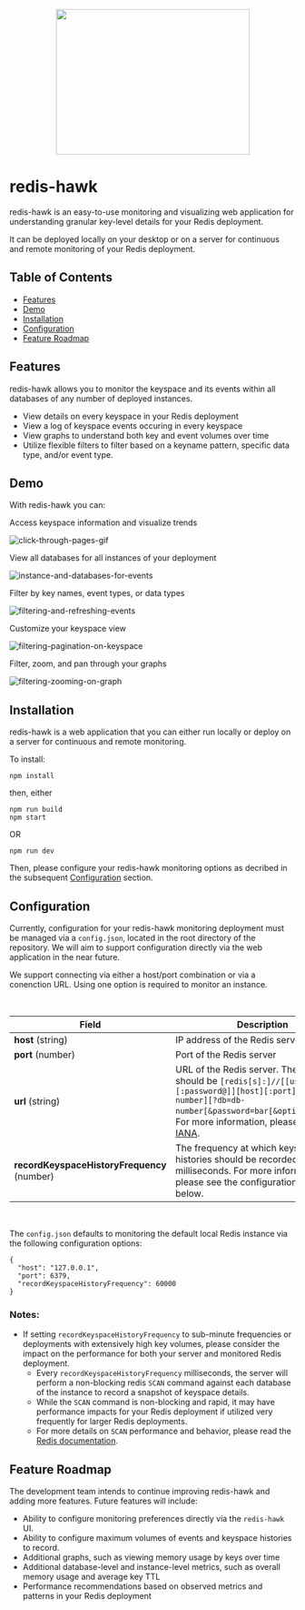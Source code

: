 <p align='center'>
  <img src='https://elasticbeanstalk-us-east-2-310828374226.s3.us-east-2.amazonaws.com/demo/redishawk-logo%20%281%29.png' width="341" height="256"/>
</p>

# redis-hawk

redis-hawk is an easy-to-use monitoring and visualizing web application for understanding granular key-level details for your Redis deployment.

It can be deployed locally on your desktop or on a server for continuous and remote monitoring of your Redis deployment.

## Table of Contents

* [Features](#features)
* [Demo](#demo)
* [Installation](#installation)
* [Configuration](#configuration)
* [Feature Roadmap](#feature-roadmap)

## Features

redis-hawk allows you to monitor the keyspace and its events within all databases of any number of deployed instances.

* View details on every keyspace in your Redis deployment
* View a log of keyspace events occuring in every keyspace
* View graphs to understand both key and event volumes over time
* Utilize flexible filters to filter based on a keyname pattern, specific data type, and/or event type.

## Demo

With redis-hawk you can:

Access keyspace information and visualize trends

![click-through-pages-gif](https://elasticbeanstalk-us-east-2-310828374226.s3.us-east-2.amazonaws.com/demo/click-through-pages.gif)

View all databases for all instances of your deployment

![instance-and-databases-for-events](https://elasticbeanstalk-us-east-2-310828374226.s3.us-east-2.amazonaws.com/demo/instance-and-dbs-for-events.gif)

Filter by key names, event types, or data types

![filtering-and-refreshing-events](https://elasticbeanstalk-us-east-2-310828374226.s3.us-east-2.amazonaws.com/demo/filtering-and-refreshing-events.gif)

Customize your keyspace view

![filtering-pagination-on-keyspace](https://elasticbeanstalk-us-east-2-310828374226.s3.us-east-2.amazonaws.com/demo/filtering-pagination-on-keyspace.gif)

Filter, zoom, and pan through your graphs

![filtering-zooming-on-graph](https://elasticbeanstalk-us-east-2-310828374226.s3.us-east-2.amazonaws.com/demo/filtering-zooming-on-graph.gif)

## Installation

redis-hawk is a web application that you can either run locally or deploy on a server for continuous and remote monitoring.

To install: 

```
npm install
```
then, either

```
npm run build
npm start
```

OR 

```
npm run dev
```

Then, please configure your redis-hawk monitoring options as decribed in the subsequent [Configuration](#configuration) section.
## Configuration

Currently, configuration for your redis-hawk monitoring deployment must be managed via a `config.json`, located in the root directory of the repository. We will aim to support configuration directly via the web application in the near future.

We support connecting via either a host/port combination or via a conenction URL. Using one option is required to monitor an instance.

<br/>

| Field | Description |
| --- | --- |
| **host** (string) | IP address of the Redis server |
| **port** (number) | Port of the Redis server |
| **url** (string) | URL of the Redis server. The format should be `[redis[s]:]//[[user][:password@]][host][:port][/db-number][?db=db-number[&password=bar[&option=value]]]`. For more information, please reference [IANA](https://www.iana.org/assignments/uri-schemes/prov/redis).|
| **recordKeyspaceHistoryFrequency** (number) | The frequency at which keyspace histories should be recorded, in milliseconds. For more information, please see the configuration notes below. |

<br/>

The `config.json` defaults to monitoring the default local Redis instance via the following configuration options:

```
{
  "host": "127.0.0.1",
  "port": 6379,
  "recordKeyspaceHistoryFrequency": 60000
}
```
### Notes:

* If setting `recordKeyspaceHistoryFrequency` to sub-minute frequencies or deployments with extensively high key volumes, please consider the impact on the performance for both your server and monitored Redis deployment.
  * Every `recordKeyspaceHistoryFrequency` milliseconds, the server will perform a non-blocking redis `SCAN` command against each database of the instance to record a snapshot of keyspace details.
  * While the `SCAN` command is non-blocking and rapid, it may have performance impacts for your Redis deployment if utilized very frequently for larger Redis deployments.
  * For more details on `SCAN` performance and behavior, please read the [Redis documentation](https://redis.io/commands/scan).

## Feature Roadmap

The development team intends to continue improving redis-hawk and adding more features. Future features will include:

* Ability to configure monitoring preferences directly via the `redis-hawk` UI.
* Ability to configure maximum volumes of events and keyspace histories to record.
* Additional graphs, such as viewing memory usage by keys over time
* Additional database-level and instance-level metrics, such as overall memory usage and average key TTL
* Performance recommendations based on observed metrics and patterns in your Redis deployment
